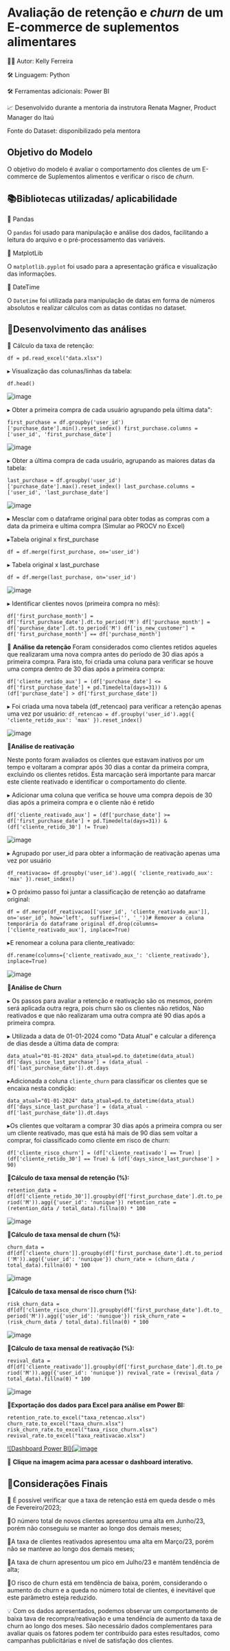 
# Avaliação de retenção e *churn* de um E-commerce de suplementos alimentares

👩‍💻 Autor: Kelly Ferreira

🛠️ Linguagem: Python

🛠️ Ferramentas adicionais: Power BI

📈 Desenvolvido durante a mentoria da instrutora Renata Magner, Product Manager do Itaú

Fonte do Dataset: disponibilizado pela mentora

## Objetivo do Modelo

O objetivo do modelo é avaliar o comportamento dos clientes de um E-commerce de Suplementos alimentos e verificar o risco de *churn*.

## 📚Bibliotecas utilizadas/ aplicabilidade

🔹 Pandas

O `pandas` foi usado para manipulação e análise dos dados, facilitando a leitura do arquivo e o pré-processamento das variáveis. 

🔹 MatplotLib

O `matplotlib.pyplot` foi usado para a apresentação gráfica e visualização das informações.

🔹 DateTime

O `Datetime` foi utilizada para manipulação de datas em forma de números absolutos e realizar cálculos com as datas contidas no dataset.

## 🧮Desenvolvimento das análises

🔹 Cálculo da taxa de retenção:

`df = pd.read_excel("data.xlsx")`

▸ Visualização das colunas/linhas da tabela:

`df.head()`

![image](https://github.com/user-attachments/assets/08f12d60-86c1-4cce-8482-bef4a719462b)

▸ Obter a primeira compra de cada usuário agrupando pela última data":

`first_purchase = df.groupby('user_id')['purchase_date'].min().reset_index()
first_purchase.columns = ['user_id', 'first_purchase_date']`

![image](https://github.com/user-attachments/assets/57fe93d9-6246-47fa-933f-fe8e27618565)

▸ Obter a última compra de cada usuário, agrupando as maiores datas da tabela:

`last_purchase = df.groupby('user_id')['purchase_date'].max().reset_index()
last_purchase.columns = ['user_id', 'last_purchase_date']`

![image](https://github.com/user-attachments/assets/b188366f-90d7-42fc-8743-ba75e2469f2c)

▸ Mesclar com o dataframe original para obter todas as compras com a data da primeira e ultima compra (Simular ao PROCV no Excel)

▸Tabela original x first_purchase

`df = df.merge(first_purchase, on='user_id')`

▸ Tabela original x last_purchase

`df = df.merge(last_purchase, on='user_id')`


![image](https://github.com/user-attachments/assets/ab06180c-681c-46d7-964e-a071c007ddbb)

▸ Identificar clientes novos (primeira compra no mês):

`df['first_purchase_month'] = df['first_purchase_date'].dt.to_period('M')
df['purchase_month'] = df['purchase_date'].dt.to_period('M')
df['is_new_customer'] = df['first_purchase_month'] == df['purchase_month']`

🔹 **Análise da retenção**
Foram considerados como clientes retidos aqueles que realizaram uma nova compra antes do período de 30 dias após a primeira compra.
Para isto, foi criada uma coluna para verificar se houve uma compra dentro de 30 dias após a primeira compra:

`df['cliente_retido_aux'] = (df['purchase_date'] <= df['first_purchase_date'] + pd.Timedelta(days=31)) & (df['purchase_date'] > df['first_purchase_date'])`

▸  Foi criada uma nova tabela (df_retencao) para verificar a retenção apenas uma vez por usuário:
`df_retencao = df.groupby('user_id').agg({
    'cliente_retido_aux': 'max'
}).reset_index()`

![image](https://github.com/user-attachments/assets/d4b237d7-7320-4cb3-8293-109fbdf43ff6)


🔹**Análise de reativação**

Neste ponto foram avaliados os clientes que estavam inativos por um tempo e voltaram a comprar após 30 dias a contar da primeira compra, excluindo os clientes retidos. Esta marcação será importante para marcar este cliente reativado e identificar o comportamento do cliente.

▸ Adicionar uma coluna que verifica se houve uma compra depois de 30 dias após a primeira compra e o cliente não é retido

`df['cliente_reativado_aux'] = (df['purchase_date'] >= df['first_purchase_date'] + pd.Timedelta(days=31)) & (df['cliente_retido_30'] != True)`

![image](https://github.com/user-attachments/assets/c1a6427d-f517-4671-b03f-e7fa9647056f)      

▸ Agrupado por user_id para obter a informação de reativação apenas uma vez por usuário

`df_reativacao= df.groupby('user_id').agg({
    'cliente_reativado_aux': 'max'
}).reset_index()`

▸  O próximo passo foi juntar a classificação de retenção ao dataframe original:

`df = df.merge(df_reativacao[['user_id', 'cliente_reativado_aux']], on='user_id', how='left',  suffixes=('', '_'))# Remover a coluna temporária do dataframe original
df.drop(columns=['cliente_reativado_aux'], inplace=True)`

▸E renomear a coluna para cliente_reativado:
 
`df.rename(columns={'cliente_reativado_aux_': 'cliente_reativado'}, inplace=True)`

![image](https://github.com/user-attachments/assets/fe0fa83b-4476-4bb1-8a9a-de9ed27e8706)


🔹**Análise de Churn**

▸ Os passos para avaliar a retenção e reativação são os mesmos, porém será aplicada outra regra, pois churn são os clientes não retidos, Nào reativados e que não realizaram uma outra compra até 90 dias após a primeira compra.

▸ Utilizada a data de 01-01-2024 como "Data Atual" e calcular a diferença de dias desde a última data de compra: 

`data_atual="01-01-2024"
data_atual=pd.to_datetime(data_atual)
df['days_since_last_purchase'] = (data_atual - df['last_purchase_date']).dt.days`

▸Adicionada a coluna `cliente_churn` para classificar os clientes que se encaixa nesta condição:

`data_atual="01-01-2024"
data_atual=pd.to_datetime(data_atual)
df['days_since_last_purchase'] = (data_atual - df['last_purchase_date']).dt.days`

▸Os clientes que voltaram a comprar 30 dias após a primeira compra ou ser um cliente reativado, mas que está há mais de 90 dias sem voltar a comprar, foi classificado como cliente em risco de churn:

`df['cliente_risco_churn'] = (df['cliente_reativado'] == True) | (df['cliente_retido_30'] == True) & (df['days_since_last_purchase'] > 90)`

🔹**Cálculo de taxa mensal de retenção (%):**

`retention_data = df[df['cliente_retido_30']].groupby(df['first_purchase_date'].dt.to_period('M')).agg({'user_id': 'nunique'})
retention_rate = (retention_data / total_data).fillna(0) * 100`

![image](https://github.com/user-attachments/assets/0f9f2eaf-c703-4709-932c-8e82fd34e354)

🔹**Cálculo de taxa mensal de churn (%):**

`churn_data = df[df['cliente_churn']].groupby(df['first_purchase_date'].dt.to_period('M')).agg({'user_id': 'nunique'})
churn_rate = (churn_data / total_data).fillna(0) * 100`

![image](https://github.com/user-attachments/assets/592f120c-87c1-44be-a5d7-7c1fff07e82a)

🔹**Cálculo de taxa mensal de risco churn (%):**

`risk_churn_data = df[df['cliente_risco_churn']].groupby(df['first_purchase_date'].dt.to_period('M')).agg({'user_id': 'nunique'})
risk_churn_rate = (risk_churn_data / total_data).fillna(0) * 100`

![image](https://github.com/user-attachments/assets/b4eaecb0-c17b-4bdb-9c24-8f916f8629e5)

🔹**Cálculo de taxa mensal de reativação (%):**

`revival_data = df[df['cliente_reativado']].groupby(df['first_purchase_date'].dt.to_period('M')).agg({'user_id': 'nunique'})
revival_rate = (revival_data / total_data).fillna(0) * 100`

![image](https://github.com/user-attachments/assets/dc3c8c10-57ac-4740-ab23-c7fd7b66582b)

🔹**Exportação dos dados para Excel para análise em Power BI:**

`retention_rate.to_excel("taxa_retencao.xlsx")
churn_rate.to_excel("taxa_churn.xlsx")
risk_churn_rate.to_excel("taxa_risco_churn.xlsx")
revival_rate.to_excel("taxa_reativacao.xlsx")`

[![Dashboard Power BI](![image](https://github.com/user-attachments/assets/c3175304-d3f1-4585-b833-65a54396ae43)](https://app.powerbi.com/view?r=eyJrIjoiYTE2MmQ1ZDEtNDk4YS00MmNiLWIxOGItNmQyM2Y2YTRiZjA2IiwidCI6IjE0Y2JkNWE3LWVjOTQtNDZiYS1iMzE0LWNjMGZjOTcyYTE2MSIsImMiOjh9)




🔗 **Clique na imagem acima para acessar o dashboard interativo.**

##  📝Considerações Finais

🔹 É possível verificar que a taxa de retenção está em queda desde o mês de Fevereiro/2023;

🔹O número total de novos clientes apresentou uma alta em Junho/23, porém não conseguiu se manter ao longo dos demais meses;

🔹A taxa de clientes reativados apresentou uma alta em Março/23, porém não se manteve ao longo dos demais meses;

🔹A taxa de churn apresentou um pico em Julho/23 e mantêm tendência de alta;

🔹O risco de churn está em tendência de baixa, porém, considerando o aumento do churn e a queda no número total de clientes, é inevitável que este parâmetro esteja reduzido.

💡 Com os dados apresentados, podemos observar um comportamento de baixa tava de recompra/reativação e uma tendência de aumento da taxa de churn ao longo dos meses. São necessário dados complementares para avaliar quais os fatores podem ter contribuído para estes resultados, como campanhas publicitárias e nível de satisfação dos clientes.






